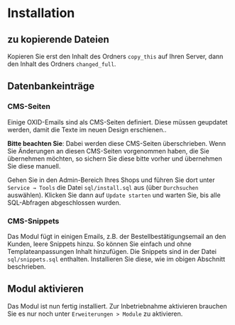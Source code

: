 # Installation

## zu kopierende Dateien

Kopieren Sie erst den Inhalt des Ordners `copy_this` auf Ihren Server, dann den Inhalt des Ordners `changed_full`.


## Datenbankeinträge

### CMS-Seiten
Einige OXID-Emails sind als CMS-Seiten definiert. Diese müssen geupdatet werden, damit die Texte im neuen Design erschienen..

**Bitte beachten Sie**: Dabei werden diese CMS-Seiten überschrieben. Wenn Sie Änderungen an diesen CMS-Seiten vorgenommen haben, die Sie übernehmen möchten, so sichern Sie diese bitte vorher und übernehmen Sie diese manuell.

Gehen Sie in den Admin-Bereich Ihres Shops und führen Sie dort unter `Service → Tools` die Datei `sql/install.sql` aus (über `Durchsuchen` auswählen). Klicken Sie dann auf `Update starten` und warten Sie, bis alle SQL-Abfragen abgeschlossen wurden.

### CMS-Snippets

Das Modul fügt in einigen Emails, z.B. der Bestellbestätigungsemail an den Kunden, leere Snippets hinzu. So können Sie einfach und ohne Templateanpassungen Inhalt hinzufügen. Die Snippets sind in der Datei `sql/snippets.sql` enthalten. Installieren Sie diese, wie im obigen Abschnitt beschrieben.


## Modul aktivieren

Das Modul ist nun fertig installiert. Zur Inbetriebnahme aktivieren brauchen Sie es nur noch unter `Erweiterungen > Module` zu aktivieren.
